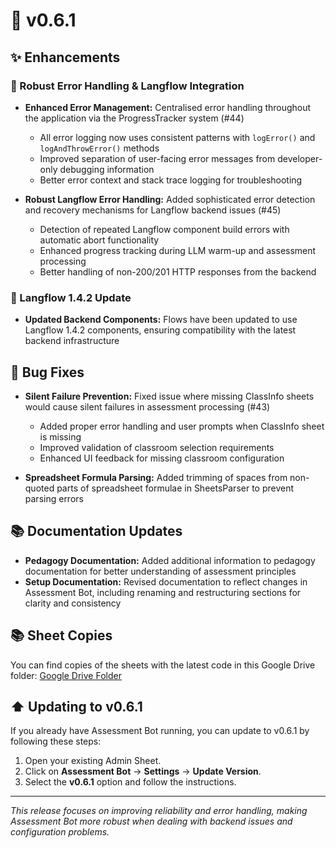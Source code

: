 # 🚀 v0.6.1

## ✨ Enhancements

### 🔧 Robust Error Handling & Langflow Integration

* **Enhanced Error Management:** Centralised error handling throughout the application via the ProgressTracker system (#44)
  * All error logging now uses consistent patterns with `logError()` and `logAndThrowError()` methods
  * Improved separation of user-facing error messages from developer-only debugging information
  * Better error context and stack trace logging for troubleshooting

* **Robust Langflow Error Handling:** Added sophisticated error detection and recovery mechanisms for Langflow backend issues (#45)
  * Detection of repeated Langflow component build errors with automatic abort functionality
  * Enhanced progress tracking during LLM warm-up and assessment processing
  * Better handling of non-200/201 HTTP responses from the backend

### 🔄 Langflow 1.4.2 Update

* **Updated Backend Components:** Flows have been updated to use Langflow 1.4.2 components, ensuring compatibility with the latest backend infrastructure


## 🐛 Bug Fixes

* **Silent Failure Prevention:** Fixed issue where missing ClassInfo sheets would cause silent failures in assessment processing (#43)
  * Added proper error handling and user prompts when ClassInfo sheet is missing
  * Improved validation of classroom selection requirements
  * Enhanced UI feedback for missing classroom configuration

* **Spreadsheet Formula Parsing:** Added trimming of spaces from non-quoted parts of spreadsheet formulae in SheetsParser to prevent parsing errors

## 📚 Documentation Updates

* **Pedagogy Documentation:** Added additional information to pedagogy documentation for better understanding of assessment principles
* **Setup Documentation:** Revised documentation to reflect changes in Assessment Bot, including renaming and restructuring sections for clarity and consistency

## 📚 Sheet Copies

You can find copies of the sheets with the latest code in this Google Drive folder: [Google Drive Folder](https://drive.google.com/drive/folders/1nabVTV_RIUKTTltg0_y8zaloAC5zSIDF?usp=sharing)

## ⬆️ Updating to v0.6.1

If you already have Assessment Bot running, you can update to v0.6.1 by following these steps:

1. Open your existing Admin Sheet.
2. Click on **Assessment Bot** -> **Settings** -> **Update Version**.
3. Select the **v0.6.1** option and follow the instructions.

---

*This release focuses on improving reliability and error handling, making Assessment Bot more robust when dealing with backend issues and configuration problems.*
